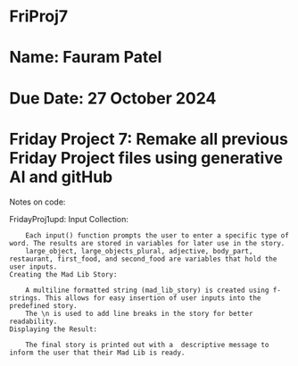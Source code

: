 # FriProj7

# Name: Fauram Patel
# Due Date: 27 October 2024
# Friday Project 7: Remake all previous Friday Project files using generative AI and gitHub

Notes on code:

FridayProj1upd:
        Input Collection:

        Each input() function prompts the user to enter a specific type of word. The results are stored in variables for later use in the story.
        large_object, large_objects_plural, adjective, body_part, restaurant, first_food, and second_food are variables that hold the user inputs.
    Creating the Mad Lib Story:

        A multiline formatted string (mad_lib_story) is created using f-strings. This allows for easy insertion of user inputs into the predefined story.
        The \n is used to add line breaks in the story for better readability.
    Displaying the Result:

        The final story is printed out with a  descriptive message to inform the user that their Mad Lib is ready.